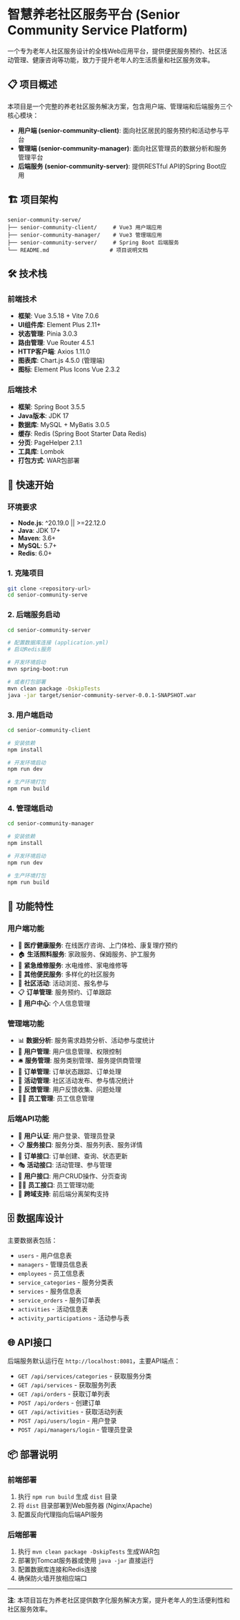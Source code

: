 # 智慧养老社区服务平台 (Senior Community Service Platform)

一个专为老年人社区服务设计的全栈Web应用平台，提供便民服务预约、社区活动管理、健康咨询等功能，致力于提升老年人的生活质量和社区服务效率。

## 📋 项目概述

本项目是一个完整的养老社区服务解决方案，包含用户端、管理端和后端服务三个核心模块：

- **用户端 (senior-community-client)**: 面向社区居民的服务预约和活动参与平台
- **管理端 (senior-community-manager)**: 面向社区管理员的数据分析和服务管理平台
- **后端服务 (senior-community-server)**: 提供RESTful API的Spring Boot应用

## 🏗️ 项目架构

```
senior-community-serve/
├── senior-community-client/     # Vue3 用户端应用
├── senior-community-manager/    # Vue3 管理端应用
├── senior-community-server/     # Spring Boot 后端服务
└── README.md                   # 项目说明文档
```

## 🛠️ 技术栈

### 前端技术
- **框架**: Vue 3.5.18 + Vite 7.0.6
- **UI组件库**: Element Plus 2.11+
- **状态管理**: Pinia 3.0.3
- **路由管理**: Vue Router 4.5.1
- **HTTP客户端**: Axios 1.11.0
- **图表库**: Chart.js 4.5.0 (管理端)
- **图标**: Element Plus Icons Vue 2.3.2

### 后端技术
- **框架**: Spring Boot 3.5.5
- **Java版本**: JDK 17
- **数据库**: MySQL + MyBatis 3.0.5
- **缓存**: Redis (Spring Boot Starter Data Redis)
- **分页**: PageHelper 2.1.1
- **工具库**: Lombok
- **打包方式**: WAR包部署

## 🚀 快速开始

### 环境要求

- **Node.js**: ^20.19.0 || >=22.12.0
- **Java**: JDK 17+
- **Maven**: 3.6+
- **MySQL**: 5.7+
- **Redis**: 6.0+

### 1. 克隆项目

```bash
git clone <repository-url>
cd senior-community-serve
```

### 2. 后端服务启动

```bash
cd senior-community-server

# 配置数据库连接 (application.yml)
# 启动Redis服务

# 开发环境启动
mvn spring-boot:run

# 或者打包部署
mvn clean package -DskipTests
java -jar target/senior-community-server-0.0.1-SNAPSHOT.war
```

### 3. 用户端启动

```bash
cd senior-community-client

# 安装依赖
npm install

# 开发环境启动
npm run dev

# 生产环境打包
npm run build
```

### 4. 管理端启动

```bash
cd senior-community-manager

# 安装依赖
npm install

# 开发环境启动
npm run dev

# 生产环境打包
npm run build
```

## 📱 功能特性

### 用户端功能
- 🏥 **医疗健康服务**: 在线医疗咨询、上门体检、康复理疗预约
- 🏠 **生活照料服务**: 家政服务、保姆服务、护工服务
- 🔧 **紧急维修服务**: 水电维修、家电维修等
- 🎯 **其他便民服务**: 多样化的社区服务
- 📅 **社区活动**: 活动浏览、报名参与
- 📋 **订单管理**: 服务预约、订单跟踪
- 👤 **用户中心**: 个人信息管理

### 管理端功能
- 📊 **数据分析**: 服务需求趋势分析、活动参与度统计
- 👥 **用户管理**: 用户信息管理、权限控制
- 🛎️ **服务管理**: 服务类别管理、服务提供商管理
- 📝 **订单管理**: 订单状态跟踪、订单处理
- 🎪 **活动管理**: 社区活动发布、参与情况统计
- 💬 **反馈管理**: 用户反馈收集、问题处理
- 👨‍💼 **员工管理**: 员工信息管理

### 后端API功能
- 🔐 **用户认证**: 用户登录、管理员登录
- 📋 **服务接口**: 服务分类、服务列表、服务详情
- 🛒 **订单接口**: 订单创建、查询、状态更新
- 🎭 **活动接口**: 活动管理、参与管理
- 👤 **用户接口**: 用户CRUD操作、分页查询
- 👨‍💼 **员工接口**: 员工管理功能
- 🔄 **跨域支持**: 前后端分离架构支持

## 🗄️ 数据库设计

主要数据表包括：
- `users` - 用户信息表
- `managers` - 管理员信息表
- `employees` - 员工信息表
- `service_categories` - 服务分类表
- `services` - 服务信息表
- `service_orders` - 服务订单表
- `activities` - 活动信息表
- `activity_participations` - 活动参与表

## 🌐 API接口

后端服务默认运行在 `http://localhost:8081`，主要API端点：

- `GET /api/services/categories` - 获取服务分类
- `GET /api/services` - 获取服务列表
- `GET /api/orders` - 获取订单列表
- `POST /api/orders` - 创建订单
- `GET /api/activities` - 获取活动列表
- `POST /api/users/login` - 用户登录
- `POST /api/managers/login` - 管理员登录

## 📦 部署说明

### 前端部署
1. 执行 `npm run build` 生成 `dist` 目录
2. 将 `dist` 目录部署到Web服务器 (Nginx/Apache)
3. 配置反向代理指向后端API服务

### 后端部署
1. 执行 `mvn clean package -DskipTests` 生成WAR包
2. 部署到Tomcat服务器或使用 `java -jar` 直接运行
3. 配置数据库连接和Redis连接
4. 确保防火墙开放相应端口

---

**注**: 本项目旨在为养老社区提供数字化服务解决方案，提升老年人的生活便利性和社区服务效率。
